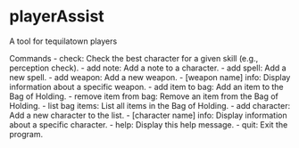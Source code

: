# playerAssist
A tool for tequilatown players

Commands
    - <skill> check: Check the best character for a given skill (e.g., perception check).
    - add note: Add a note to a character.
    - add spell: Add a new spell.
    - add weapon: Add a new weapon.
    - [weapon name] info: Display information about a specific weapon.
    - add item to bag: Add an item to the Bag of Holding.
    - remove item from bag: Remove an item from the Bag of Holding.
    - list bag items: List all items in the Bag of Holding.
    - add character: Add a new character to the list.
    - [character name] info: Display information about a specific character.
    - help: Display this help message.
    - quit: Exit the program.
    
